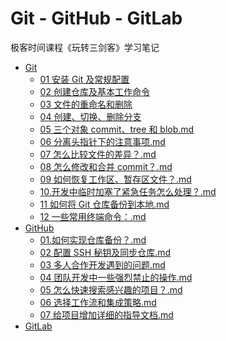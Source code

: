 # Git - GitHub - GitLab

极客时间课程《玩转三剑客》学习笔记

- [Git]()
  - [01 安装 Git 及常规配置](Git\01安装Git及常规配置.md)
  - [02 创建仓库及基本工作命令](Git\02创建仓库及基本工作命令.md)
  - [03 文件的重命名和删除](Git\03文件的重命名和删除.md)
  - [04 创建、切换、删除分支](Git\04创建、切换、删除分支.md)
  - [05 三个对象 commit、tree 和 blob.md](Git\05三个对象commit、tree和blob.md)
  - [06 分离头指针下的注意事项.md](Git\06分离头指针下的注意事项.md)
  - [07 怎么比较文件的差异？.md](Git\07怎么比较文件的差异？.md)
  - [08 怎么修改和合并 commit？.md](Git\08怎么修改和合并commit？.md)
  - [09 如何恢复工作区、暂存区文件？.md](Git\09如何恢复工作区、暂存区文件？.md)
  - [10.开发中临时加塞了紧急任务怎么处理？.md](Git\10.开发中临时加塞了紧急任务怎么处理？.md)
  - [11 如何将 Git 仓库备份到本地.md](Git\11如何将Git仓库备份到本地.md)
  - [12 一些常用终端命令：.md](Git\12一些常用终端命令：.md)
- [GitHub]()
  - [01.如何实现仓库备份？.md](GitHub\01.如何实现仓库备份？.md)
  - [02 配置 SSH 秘钥及同步仓库.md](GitHub\02配置SSH秘钥及同步仓库.md)
  - [03 多人合作开发遇到的问题.md](GitHub\03多人合作开发遇到的问题.md)
  - [04 团队开发中一些强烈禁止的操作.md](GitHub\04团队开发中一些强烈禁止的操作.md)
  - [05 怎么快速搜索感兴趣的项目？.md](GitHub\05怎么快速搜索感兴趣的项目？.md)
  - [06 选择工作流和集成策略.md](GitHub\06选择工作流和集成策略.md)
  - [07 给项目增加详细的指导文档.md](GitHub\07给项目增加详细的指导文档.md)
- [GitLab]()
